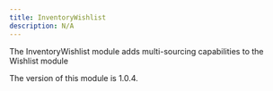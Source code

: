 ```yaml
---
title: InventoryWishlist
description: N/A
---
```


The InventoryWishlist module adds multi-sourcing capabilities to the Wishlist module

<InlineAlert slots="text" />
The version of this module is 1.0.4.
